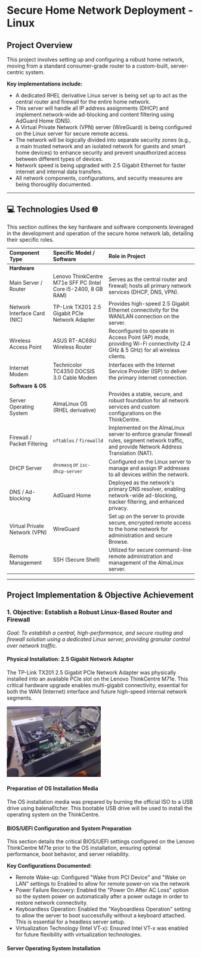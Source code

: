 # Secure Home Network Deployment - Linux

## Project Overview

This project involves setting up and configuring a robust home network, moving from a standard consumer-grade router to a custom-built, server-centric system.

**Key implementations include:**

-   A dedicated RHEL derivative Linux server is being set up to act as the central router and firewall for the entire home network.
-   This server will handle all IP address assignments (DHCP) and implement network-wide ad-blocking and content filtering using AdGuard Home (DNS).
-   A Virtual Private Network (VPN) server (WireGuard) is being configured on the Linux server for secure remote access.
-   The network will be logically divided into separate security zones (e.g., a main trusted network and an isolated network for guests and smart home devices) to enhance security and prevent unauthorized access between different types of devices.
-   Network speed is being upgraded with 2.5 Gigabit Ethernet for faster internet and internal data transfers.
-   All network components, configurations, and security measures are being thoroughly documented.

---

## 💻 Technologies Used 🌐

This section outlines the key hardware and software components leveraged in the development and operation of the secure home network lab, detailing their specific roles.

| Component Type             | Specific Model / Software                                        | Role in Project                                                                                                                                                             |
| :------------------------- | :--------------------------------------------------------------- | :-------------------------------------------------------------------------------------------------------------------------------------------------------------------------- |
| **Hardware** |                                                                  |                                                                                                                                                                             |
| Main Server / Router       | Lenovo ThinkCentre M71e SFF PC (Intel Core i5-2400, 8 GB RAM)    | Serves as the central router and firewall; hosts all primary network services (DHCP, DNS, VPN).                                                                             |
| Network Interface Card (NIC) | TP-Link TX201 2.5 Gigabit PCIe Network Adapter                   | Provides high-speed 2.5 Gigabit Ethernet connectivity for the WAN/LAN connection on the server.                                                                             |
| Wireless Access Point      | ASUS RT-AC68U Wireless Router                                    | Reconfigured to operate in Access Point (AP) mode, providing Wi-Fi connectivity (2.4 GHz & 5 GHz) for all wireless clients.                                                 |
| Internet Modem             | Technicolor TC4350 DOCSIS 3.0 Cable Modem                      | Interfaces with the Internet Service Provider (ISP) to deliver the primary internet connection.                                                                             |
| **Software & OS** |                                                                  |                                                                                                                                                                             |
| Server Operating System    | AlmaLinux OS (RHEL derivative)                                   | Provides a stable, secure, and robust foundation for all network services and custom configurations on the ThinkCentre.                                                     |
| Firewall / Packet Filtering | `nftables` / `firewalld`                                         | Implemented on the AlmaLinux server to enforce granular firewall rules, segment network traffic, and provide Network Address Translation (NAT).                               |
| DHCP Server                | `dnsmasq` or `isc-dhcp-server`                                   | Configured on the Linux server to manage and assign IP addresses to all devices within the network.                                                                         |
| DNS / Ad-blocking          | AdGuard Home                                                     | Deployed as the network's primary DNS resolver, enabling network-wide ad-blocking, tracker filtering, and enhanced privacy.                                                 |
| Virtual Private Network (VPN)| WireGuard                                                        | Set up on the server to provide secure, encrypted remote access to the home network for administration and secure Browse.                                                   |
| Remote Management          | SSH (Secure Shell)                                               | Utilized for secure command-line remote administration and management of the AlmaLinux server.    |

---

## Project Implementation & Objective Achievement

### **1. Objective: Establish a Robust Linux-Based Router and Firewall**

*Goal: To establish a central, high-performance, and secure routing and firewall solution using a dedicated Linux server, providing granular control over network traffic.*

#### **Physical Installation: 2.5 Gigabit Network Adapter**

The TP-Link TX201 2.5 Gigabit PCIe Network Adapter was physically installed into an available PCIe slot on the Lenovo ThinkCentre M71e. This critical hardware upgrade enables multi-gigabit connectivity, essential for both the WAN (Internet) interface and future high-speed internal network segments.

<img src="assets/TP-Link_NIC_Install.jpeg" alt="Installed TP-Link TX201 Network Card" width="50%">

#### **Preparation of OS Installation Media**

The OS installation media was prepared by burning the official ISO to a USB drive using balenaEtcher. This bootable USB drive will be used to install the operating system on the ThinkCentre.


#### **BIOS/UEFI Configuration and System Preparation**

This section details the critical BIOS/UEFI settings configured on the Lenovo ThinkCentre M71e prior to the OS installation, ensuring optimal performance, boot behavior, and server reliability.

**Key Configurations Documented:**

   -   Remote Wake-up: Configured "Wake from PCI Device" and "Wake on LAN" settings to Enabled to allow for remote power-on via the network
   -   Power Failure Recovery: Enabled the "Power On After AC Loss" option so the system power on automatically after a power outage in order to restore network connectivity.
   -   Keyboardless Operation: Enabled the "Keyboardless Operation" setting to allow the server to boot successfully without a keyboard attached. This is essential for a headless server setup.
   -   Virtualization Technology (Intel VT-x): Ensured Intel VT-x was enabled for future flexibility with virtualization technologies.

#### **Server Operating System Installation**


    
    
